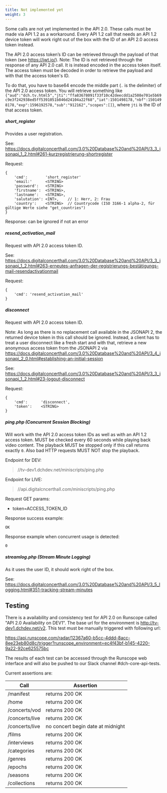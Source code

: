 ```yaml
---
title: Not implemented yet
weight: 3
---
```


Some calls are not yet implemented in the API 2.0. 
These calls must be made via API 1.2 as a workaround. Every API 1.2 call that needs an API 1.2 device token will work right out of the box with the ID of an API 2.0 access token instead.

The API 2.0 access token’s ID can be retrieved through the payload of that token (see https://jwt.io/). Note: The ID is not retrieved through the response of any API 2.0 call. It is instead encoded in the access token itself. The access token must be decoded in order to retrieve the payload and with that the access token's ID.

To do that, you have to base64 encode the middle part (`.` is the delimiter) of the API 2.0 access token. You will retrieve something like `{"aud":"dch.tv.html5","jti":"ffa83678091f33f10c42deecdd1a2508e701e5b69c9e3f242938ed5ff5391051b846d24104a22f68","iat":1501498178,"nbf":1501498178,"exp":1596192578,"sub":"912162","scopes":[]}`, where `jti` is the ID of that access token.

##### short_register
Provides a user registration.

See: https://docs.digitalconcerthall.com/3.0%20Database%20and%20API/3_3_jsonapi_1_2.html#261-kurzregistrierung-shortregister

Request:
```
{
    'cmd':        'short_register'
    'email:'      <STRING>
    'password':   <STRING>
    'firstname':  <STRING>,
    'lastname':   <STRING>,
    'salutation': <INT>,    // 1: Herr, 2: Frau
    'country':    <STRING>  // Countrycode (ISO 3166-1 alpha-2, für gültige Werte siehe "get_countries")
}
```

Response: can be ignored if not an error

##### resend_activation_mail
Request with API 2.0 access token ID.

See: https://docs.digitalconcerthall.com/3.0%20Database%20and%20API/3_3_jsonapi_1_2.html#263-erneutes-anfragen-der-registrierungs-bestätigungs-mail-resendactivationmail

Request:
```
{
    'cmd': 'resend_activation_mail'
}
```

##### disconnect
Request with API 2.0 access token ID.

Note: As long as there is no replacement call available in the JSONAPI 2, the returned device token in this call should be ignored. Instead, a client has to treat a user disconnect like a fresh start and with that, retrieve a new anonymous access token from the JSONAPI 2 via https://docs.digitalconcerthall.com/3.0%20Database%20and%20API/3_4_jsonapi_2_0.html#establishing-an-initial-session

See: https://docs.digitalconcerthall.com/3.0%20Database%20and%20API/3_3_jsonapi_1_2.html#23-logout-disconnect

Request:
```
{
    'cmd':      'disconnect',
    'token':    <STRING>
}
```

##### ping.php (Concurrent Session Blocking)
Will work with the API 2.0 access token IDs as well as with an API 1.2 access token. MUST be checked every 60 seconds while playing back video content. The playback MUST be stopped only if this call returns exactly `0`. Also bad HTTP requests MUST NOT stop the playback.

Endpoint for DEV:
> //tv-dev1.dchdev.net/miniscripts/ping.php

Endpoint for LIVE:
> //api.digitalcncerthall.com/miniscripts/ping.php

Request GET params:
- token=ACCESS_TOKEN_ID

Response success example:
```
OK
```

Response example when concurrent usage is detected:
```
0
```

##### streamlog.php (Stream Minute Logging)
As it uses the user ID, it should work right of the box.

See: https://docs.digitalconcerthall.com/3.0%20Database%20and%20API/3_5_logging.html#351-tracking-stream-minutes

## Testing
There is a availability and consistency test for API 2.0 on Runscope called "API 2.0 Availability on DEV1". The base url for the environment is http://tv-dev1.dchdev.net/v2. This test must be manually triggered with following url:

https://api.runscope.com/radar/12367a60-b5cc-4ddd-8acc-8ee23eb80d8c/trigger?runscope_environment=ec4f43bf-b145-4220-9a22-92ce625575bc

The results of each test can be accessed through the Runscope web interface and will also be pushed to our Slack channel #dch-core-api-tests.

Current assertions are:

| Call           | Assertion                         |
| -------------- | --------------------------------- |
| /manifest      | returns 200 OK                    |
| /home          | returns 200 OK                    |
| /concerts/vod  | returns 200 OK                    |
| /concerts/live | returns 200 OK                    |
| /concerts/live | no concert begin date at midnight |
| /films         | returns 200 OK                    |
| /interviews    | returns 200 OK                    |
| /categories    | returns 200 OK                    |
| /genres        | returns 200 OK                    |
| /epochs        | returns 200 OK                    |
| /seasons       | returns 200 OK                    |
| /collections   | returns 200 OK                    |


